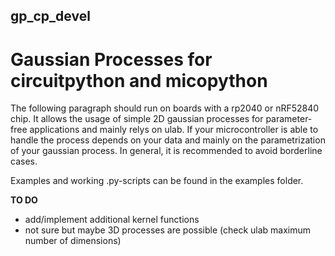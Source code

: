 ## gp_cp_devel

# Gaussian Processes for circuitpython and micopython

The following paragraph should run on boards with a rp2040 or nRF52840 chip. 
It allows the usage of simple 2D gaussian processes for parameter-free applications and mainly relys on ulab. If your microcontroller is able to handle the process depends on your data and mainly on the parametrization of your gaussian process. In general, it is recommended to avoid borderline cases.

Examples and working .py-scripts can be found in the examples folder.

**TO DO**

- add/implement additional kernel functions
- not sure but maybe 3D processes are possible (check ulab maximum number of dimensions)

